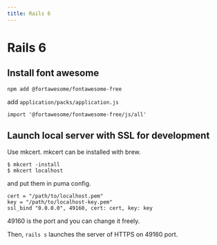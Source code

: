 ```yaml
---
title: Rails 6
---
```


# Rails 6

## Install font awesome

```
npm add @fortawesome/fontawesome-free
```

add `application/packs/application.js`

```
import '@fortawesome/fontawesome-free/js/all'
```


## Launch local server with SSL for development

Use mkcert. mkcert can be installed with brew.

```
$ mkcert -install
$ mkcert localhost
```

and put them in puma config.

```
cert = "/path/to/localhost.pem"
key = "/path/to/localhost-key.pem"
ssl_bind "0.0.0.0", 49160, cert: cert, key: key
```

49160 is the port and you can change it freely.

Then, `rails s` launches the server of HTTPS on 49160 port.
